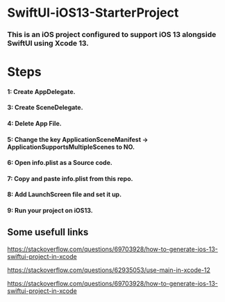 # SwiftUI-iOS13-StarterProject

### This is an iOS project configured to support iOS 13 alongside SwiftUI using Xcode 13.

# Steps
#### 1: Create AppDelegate.
#### 3: Create SceneDelegate.
#### 4: Delete App File.
#### 5: Change the key ApplicationSceneManifest -> ApplicationSupportsMultipleScenes to NO.
#### 6: Open info.plist as a Source code.
#### 7: Copy and paste info.plist from this repo.
#### 8: Add LaunchScreen file and set it up.
#### 9: Run your project on iOS13.


## Some usefull links

https://stackoverflow.com/questions/69703928/how-to-generate-ios-13-swiftui-project-in-xcode

https://stackoverflow.com/questions/62935053/use-main-in-xcode-12

https://stackoverflow.com/questions/69703928/how-to-generate-ios-13-swiftui-project-in-xcode
